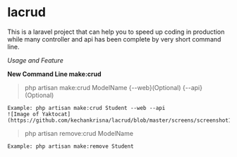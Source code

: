 # lacrud
This is a laravel project that can help you to speed up coding in production while many controller and api has been complete by very short command line.

*Usage and Feature*

**New Command Line make:crud**

> php artisan make:crud ModelName {--web}(Optional) {--api}(Optional)
```
Example: php artisan make:crud Student --web --api
![Image of Yaktocat](https://github.com/kechankrisna/lacrud/blob/master/screens/screenshot1.png)
```

> php artisan remove:crud ModelName
```
Example: php artisan make:remove Student
```